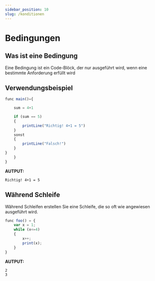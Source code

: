 ```yaml
---
sidebar_position: 10
slug: /konditionen
---
```


# Bedingungen

## Was ist eine Bedingung
Eine Bedingung ist ein Code-Blöck, der nur ausgeführt wird, wenn eine bestimmte Anforderung erfüllt wird

## Verwendungsbeispiel
```jsx
func main()={

    sum = 4+1

    if (sum == 5)
    {
        printLine("Richtig! 4+1 = 5")
    }
    sonst
    {
        printLine("Falsch!")
    }
}
    }
}
```
**AUTPUT:**

`Richtig! 4+1 = 5`


## Während Schleife
Während Schleifen erstellen Sie eine Schleife, die so oft wie angewiesen ausgeführt wird.

```jsx
func foo() = {
    var x = 1;
    while (x<=4)
    {
        x++;
        print(x);
    }
}
```
**AUTPUT:**

```
2
3
```